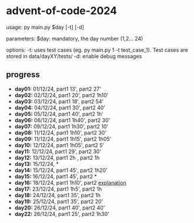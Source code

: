 # advent-of-code-2024

usage:
py main.py $day [-t] [-d]

parameters:
$day: mandatory, the day number (1,2... 24)

options:
-t: uses test cases (eg. py main.py 1 -t test_case_1). Test cases are stored in data/dayXY/tests/
-d: enable debug messages

## progress

- **day01:** 01/12/24, part1 13', part2 27'
- **day02:** 02/12/24, part1 20', part2 1h10'
- **day03:** 03/12/24, part1 18', part2 54'
- **day04:** 04/12/24, part1 30', part2 40'
- **day05:** 05/12/24, part1 40', part2 1h'
- **day06:** 06/12/24, part1 1h40', part2 30'
- **day07:** 09/12/24, part1 1h30', part2 10'
- **day08:** 11/12/24, part1 1h10', part2 30'
- **day09:** 11/12/24, part1 1h15', part2 1h05'
- **day10:** 12/12/24, part1 1h05', part2 5'
- **day11:** 12/12/24, part1 29', part2 30'
- **day12:** 13/12/24, part1 2h , part2 1h
- **day13:** 15/12/24, \*
- **day14:** 15/12/24, part1 45', part2 1h20'
- **day15:** 16/12/24, part1 45', part2 \*
- **day16:** 18/12/24, part1 1h10', part2 [explanation](https://winslowjosiah.com/blog/2024/12/16/advent-of-code-2024-day-16/)
- **day17:** 23/12/24, part1 1h5', part2 1h
- **day18:** 24/12/24, part1 35', part2 1h
- **day19:** 25/12/24, part1 35', part2 20'
- **day20:** 26/12/24, part1 40', part2 40'
- **day22:** 26/12/24, part1 25', part2 1h30'
